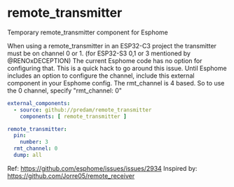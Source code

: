 # remote_transmitter
Temporary remote_transmitter component for Esphome

When using a remote_transmitter in an ESP32-C3 project the transmitter must be on channel 0 or 1. (for ESP32-S3 0,1 or 3 mentioned by @RENOxDECEPTION) The current Esphome code has no option for configuring that.
This is a quick hack to go around this issue. Until Esphome includes an option to configure the channel, include this external component in your Esphome config.
The rmt_channel is 4 based. So to use the 0 channel, specify "rmt_channel: 0"

```yaml
external_components:
  - source: github://predam/remote_transmitter
    components: [ remote_transmitter ]

remote_transmitter:
  pin:
    number: 3
  rmt_channel: 0
  dump: all
```

Ref: https://github.com/esphome/issues/issues/2934
Inspired by: https://github.com/Jorre05/remote_receiver 

